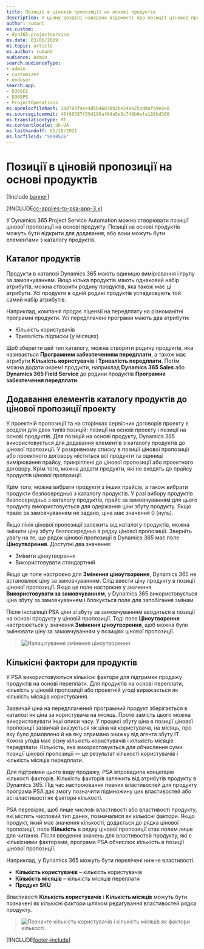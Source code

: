 ```yaml
---
title: Позиції в ціновій пропозиції на основі продуктів
description: У цьому розділі наведено відомості про позиції цінової пропозиції на основі продукту.
author: rumant
ms.custom:
- dyn365-projectservice
ms.date: 03/06/2019
ms.topic: article
ms.author: rumant
audience: Admin
search.audienceType:
- admin
- customizer
- enduser
search.app:
- D365CE
- D365PS
- ProjectOperations
ms.openlocfilehash: 1bd789f4ee4d5b4603093be24aa25addafa9e8e8
ms.sourcegitcommit: 40f68387f594180af64a5e5c748b6efa188bd300
ms.translationtype: HT
ms.contentlocale: uk-UA
ms.lasthandoff: 05/10/2021
ms.locfileid: "5998526"
---
```

# <a name="product-based-quote-lines"></a>Позиції в ціновій пропозиції на основі продуктів

[!include [banner](../includes/psa-now-project-operations.md)]

[!INCLUDE[cc-applies-to-psa-app-3.x](../includes/cc-applies-to-psa-app-3x.md)]


У Dynamics 365 Project Service Automation можна створювати позиції цінової пропозиції на основі продукту. Позиції на основі продуктів можуть бути відкрити для додавання, або вони можуть бути елементами з каталогу продуктів.

## <a name="product-catalog"></a>Каталог продуктів

Продукти в каталозі Dynamics 365 мають одиницю вимірювання і групу за замовчуванням. Якщо кілька продуктів мають однаковий набір атрибутів, можна створити родину продуктів, яка також має ці атрибути. Усі продукти в одній родині продуктів успадковують той самий набір атрибутів.

Наприклад, компанія продає ліцензії на передплату на різноманітні програмні продукти. Усі передплачені програми мають два атрибути:

- Кількість користувачів 
- Тривалість підписки (у місяцях)

Щоб зберегти цей тип каталогу, можна створити родину продуктів, яка називається **Програмним забезпеченням передплати**, а також має атрибути **Кількість користувачів** і **Тривалість передплати**. Потім можна додати окремі продукти, наприклад **Dynamics 365 Sales** або **Dynamics 365 Field Service** до родини продуктів **Програмне забезпечення передплати**.

## <a name="adding-product-catalog-items-to-a-project-quote"></a>Додавання елементів каталогу продуктів до цінової пропозиції проекту

У проектній пропозиції та на сторінках сервісних договорів проекту є розділи для двох типів позицій: позиції на основі проекту і позиції на основі продуктів. Для позицій на основі продукту, Dynamics 365 використовується для додавання елементів з каталогу продуктів до цінової пропозиції. У розкривному списку в позиції цінової пропозиції або проектного договору містяться всі продукти та одиниці вимірювання прайсу, прикріплені до цінової пропозиції або проектного договору. Крім того, можна додати продукти, які не входять до прайсу продуктів цінової пропозиції.

Крім того, можна вибрати продукти з інших прайсів, а також вибрати продукти безпосередньо з каталогу продуктів. У разі вибору продуктів безпосередньо з каталогу продуктів, прайс за замовчуванням для цього продукту використовується для одержання ціни збуту продукту. Якщо прайс за замовчуванням не задано, ціна має значення 0 (нуль).

Якщо лінія цінової пропозиції залежить від каталогу продуктів, можна змінити ціну збуту безпосередньо в рядку цінової пропозиції. Зверніть увагу на те, що рядок цінової пропозиції в Dynamics 365 має поле **Ціноутворення**. Доступні два значення:

- Змінити ціноутворення  
- Використовувати стандартний

Якщо це поле настроєно для **Змінення ціноутворення**, Dynamics 365 не встановлює ціну за замовчуванням. Слід ввести ціну продукту в позиції цінової пропозиції. Якщо це поле настроєне у значення **Використовувати за замовчуванням**, у Dynamics 365 використовується ціна збуту за замовчуванням і блокується поле для запобігання змінам.

Після інсталяції PSA ціни зі збуту за замовчуванням вводяться в позиції на основі продукту у ціновій пропозиції. Тоді поле **Ціноутворення** настроюється у значення **Змінення ціноутворення**, щоб можна було змінювати ціну за замовчуванням у позиціях цінової пропозиції.

> ![Налаштування змінення ціноутворення](media/basic-guide-10.png)
 
## <a name="quantity-factors-for-products"></a>Кількісні фактори для продуктів

У PSA використовуються кількісні фактори для підтримки продажу продуктів на основі переплати. Для продуктів на основі переплати, кількість у ціновій пропозиції або проектній угоді виражається як кількість місяців користування.

Зазвичай ціна на передплачений програмний продукт зберігається в каталозі як ціна за користувача на місяць. Проте замість цього можна використовувати інші описи часу. У процесі збуту ціна в позиції цінової пропозиції зазвичай вказується як ціна на користувача, на місяць, про яку було домовлено й на яку отримано знижку від агента збуту ІТ. Кожна угода має різну кількість користувачів і кількість місяців передплати. Кількість, яка використовується для обчислення суми позиції цінової пропозиції — це результат кількості користувачів і кількість місяців передплати.

Для підтримки цього виду продажу, PSA впровадила концепцію кількості факторів. Кількість факторів залежить від атрибутів продукту в Dynamics 365. Під час настроювання певних властивостей для продукту програма PSA дає змогу позначити підмножину цих властивостей або всі властивості як фактори кількості.

PSA перевіряє, щоб лише числові властивості або властивості продукту, які містять числовий тип даних, позначалися як кількісні фактори. Якщо продукт, який має значення кількості, додається до рядка цінової пропозиції, поле **Кількість** в рядку цінової пропозиції стає полем лише для читання. Після введення значень для властивостей продукту, які є кількісними факторами, програма PSA обчислює кількість в позиції цінової пропозиції.

Наприклад, у Dynamics 365 можуть бути перелічені нижче властивості. 

- **Кількість користувачів** – кількість користувачів 
- **Кількість місяців** – кількість місяців переплати
- **Продукт SKU** 

Властивості **Кількість користувачів** і **Кількість місяців** можуть бути позначені як кількісні фактори шляхом редагування властивостей рядка продукту. 

> ![Позначте кількість користувачів і кількість місяців як фактори кількості.](media/basic-guide-11.png)
 


[!INCLUDE[footer-include](../includes/footer-banner.md)]